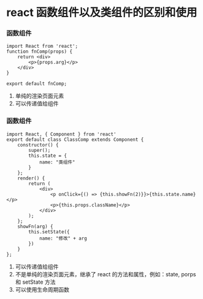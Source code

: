 # react 函数组件以及类组件的区别和使用

### 函数组件
```
import React from 'react';
function fnComp(props) {
    return <div>
        <p>{props.arg}</p>
    </div>
}

export default fnComp;
```

1. 单纯的渲染页面元素
2. 可以传递值给组件

### 函数组件
```
import React, { Component } from 'react'
export default class ClassComp extends Component {
    constructor() {
        super();
        this.state = {
            name: "类组件"
        }
    };
    render() {
        return (
            <div>
                <p onClick={() => {this.showFn(2)}}>{this.state.name}</p>
                <p>{this.props.className}</p>
            </div>
        );
    };
    showFn(arg) {
        this.setState({
            name: "修改" + arg
        })
    }
};

```


1. 可以传递值给组件
2. 不是单纯的渲染页面元素，继承了 react 的方法和属性，例如：state, porps 和 setState 方法 
3. 可以使用生命周期函数

